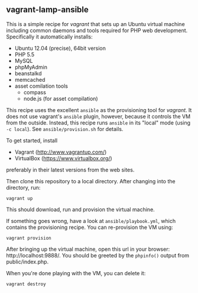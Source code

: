 vagrant-lamp-ansible
----------------------

This is a simple recipe for *vagrant* that sets up an Ubuntu virtual machine including common daemons and tools required for PHP web development. Specifically it automatically installs:

- Ubuntu 12.04 (precise), 64bit version
- PHP 5.5
- MySQL
- phpMyAdmin
- beanstalkd
- memcached
- asset comilation tools
    - compass
    - node.js (for asset compilation)

This recipe uses the excellent `ansible` as the provisioning tool for *vagrant*. It does not use vagrant's `ansible` plugin, however, because it controls the VM from the outside. Instead, this recipe runs `ansible` in its "local" mode (using `-c local`). See `ansible/provision.sh` for details.

To get started, install

- Vagrant (http://www.vagrantup.com/)
- VirtualBox (https://www.virtualbox.org/)

preferably in their latest versions from the web sites.

Then clone this repository to a local directory. After changing into the directory, run:

    vagrant up

This should download, run and provision the virtual machine.

If something goes wrong, have a look at `ansible/playbook.yml`, which contains the provisioning recipe. You can re-provision the VM using:

    vagrant provision

After bringing up the virtual machine, open this url in your browser: http://localhost:9888/. You should be greeted by the `phpinfo()` output from public/index.php.

When you're done playing with the VM, you can delete it:

    vagrant destroy
